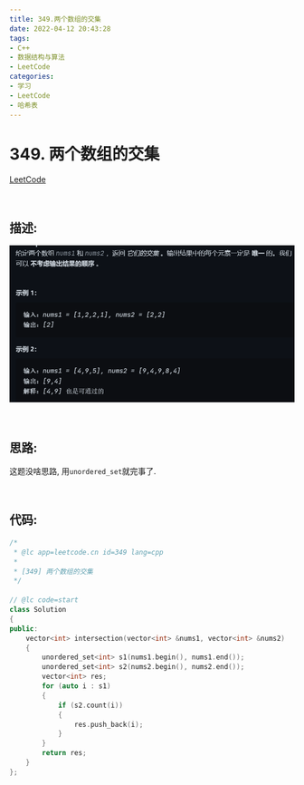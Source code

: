```yaml
---
title: 349.两个数组的交集
date: 2022-04-12 20:43:28
tags:
- C++
- 数据结构与算法
- LeetCode
categories:
- 学习
- LeetCode
- 哈希表
---
```


# 349. 两个数组的交集

[LeetCode](https://leetcode-cn.com/problems/intersection-of-two-arrays/)

</br>

## 描述:

![image-20220412204630267](https://raw.githubusercontent.com/imxlq/image-bed-2021/main/img/20220412205039.png)

</br>

## 思路:

这题没啥思路, 用`unordered_set`就完事了.

</br>

## 代码:

```C++
/*
 * @lc app=leetcode.cn id=349 lang=cpp
 *
 * [349] 两个数组的交集
 */

// @lc code=start
class Solution
{
public:
    vector<int> intersection(vector<int> &nums1, vector<int> &nums2)
    {
        unordered_set<int> s1(nums1.begin(), nums1.end());
        unordered_set<int> s2(nums2.begin(), nums2.end());
        vector<int> res;
        for (auto i : s1)
        {
            if (s2.count(i))
            {
                res.push_back(i);
            }
        }
        return res;
    }
};
```

